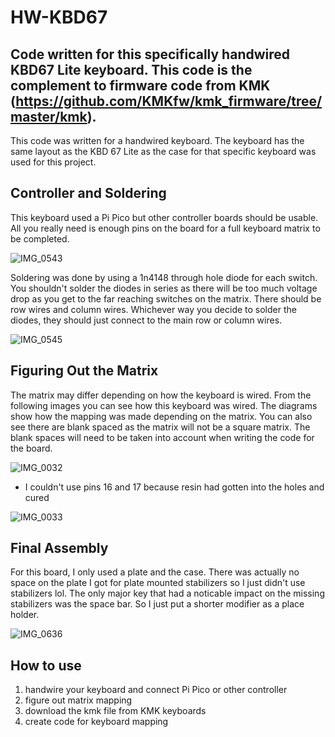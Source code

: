 # HW-KBD67
## Code written for this specifically handwired KBD67 Lite keyboard. This code is the complement to firmware code from KMK (https://github.com/KMKfw/kmk_firmware/tree/master/kmk). 
This code was written for a handwired keyboard. The keyboard has the same layout as the KBD 67 Lite as the case for that specific keyboard was used for this project. 

## Controller and Soldering
This keyboard used a Pi Pico but other controller boards should be usable. All you really need is enough pins on the board for a full keyboard matrix to be completed.

![IMG_0543](https://github.com/Brennan0/HW-KBD67/assets/51968218/dc2555e9-d53e-4f58-932d-53a64ac9725f)

Soldering was done by using a 1n4148 through hole diode for each switch. You shouldn't solder the diodes in series as there will be too much voltage drop as you get to the far reaching switches on the matrix. There should be row wires and column wires. Whichever way you decide to solder the diodes, they should just connect to the main row or column wires. 

![IMG_0545](https://github.com/Brennan0/HW-KBD67/assets/51968218/9dcb603f-93f7-46e0-bb63-2a07b7cee494)

## Figuring Out the Matrix
The matrix may differ depending on how the keyboard is wired. From the following images you can see how this keyboard was wired. The diagrams show how the mapping was made depending on the matrix. You can also see there are blank spaced as the matrix will not be a square matrix. The blank spaces will need to be taken into account when writing the code for the board.

![IMG_0032](https://github.com/Brennan0/HW-KBD67/assets/51968218/bcc17750-157e-4b1e-a7f1-205f96642640)
* I couldn't use pins 16 and 17 because resin had gotten into the holes and cured

![IMG_0033](https://github.com/Brennan0/HW-KBD67/assets/51968218/f8b8e091-676d-42ae-8064-d00ac5af5ea1)

## Final Assembly
For this board, I only used a plate and the case. There was actually no space on the plate I got for plate mounted stabilizers so I just didn't use stabilizers lol. The only major key that had a noticable impact on the missing stabilizers was the space bar. So I just put a shorter modifier as a place holder. 

![IMG_0636](https://github.com/Brennan0/HW-KBD67/assets/51968218/c182adcf-fa38-44f7-8813-c445f19a9a16)

## How to use
1. handwire your keyboard and connect Pi Pico or other controller
2. figure out matrix mapping
3. download the kmk file from KMK keyboards
4. create code for keyboard mapping
